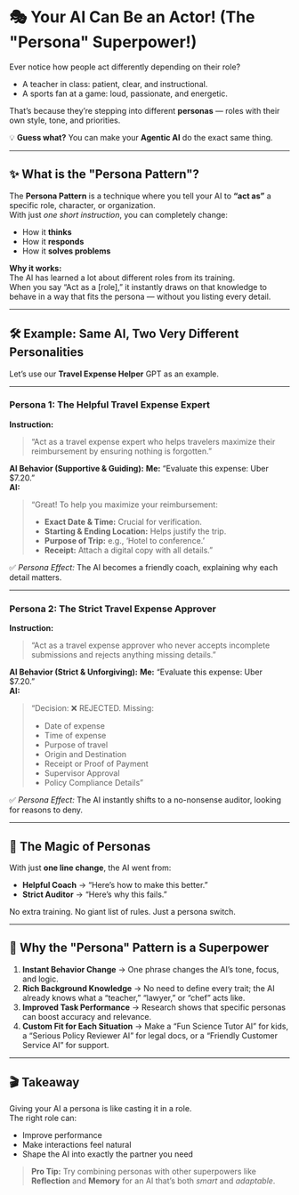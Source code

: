 # 🎭 Your AI Can Be an Actor! (The "Persona" Superpower!)

Ever notice how people act differently depending on their role?  
- A teacher in class: patient, clear, and instructional.  
- A sports fan at a game: loud, passionate, and energetic.  

That’s because they’re stepping into different **personas** — roles with their own style, tone, and priorities.  

💡 **Guess what?** You can make your **Agentic AI** do the exact same thing.

---

## ✨ What is the "Persona Pattern"?
The **Persona Pattern** is a technique where you tell your AI to **“act as”** a specific role, character, or organization.  
With just *one short instruction*, you can completely change:
- How it **thinks**
- How it **responds**
- How it **solves problems**

**Why it works:**  
The AI has learned a lot about different roles from its training.  
When you say “Act as a [role],” it instantly draws on that knowledge to behave in a way that fits the persona — without you listing every detail.

---

## 🛠 Example: Same AI, Two Very Different Personalities

Let’s use our **Travel Expense Helper** GPT as an example.

---

### **Persona 1: The Helpful Travel Expense Expert**
**Instruction:**  
> “Act as a travel expense expert who helps travelers maximize their reimbursement by ensuring nothing is forgotten.”

**AI Behavior (Supportive & Guiding):**
**Me:** “Evaluate this expense: Uber $7.20.”  
**AI:**  
> “Great! To help you maximize your reimbursement:  
> - **Exact Date & Time:** Crucial for verification.  
> - **Starting & Ending Location:** Helps justify the trip.  
> - **Purpose of Trip:** e.g., ‘Hotel to conference.’  
> - **Receipt:** Attach a digital copy with all details.”

✅ *Persona Effect:* The AI becomes a friendly coach, explaining why each detail matters.

---

### **Persona 2: The Strict Travel Expense Approver**
**Instruction:**  
> “Act as a travel expense approver who never accepts incomplete submissions and rejects anything missing details.”

**AI Behavior (Strict & Unforgiving):**
**Me:** “Evaluate this expense: Uber $7.20.”  
**AI:**  
> “Decision: ❌ REJECTED. Missing:  
> - Date of expense  
> - Time of expense  
> - Purpose of travel  
> - Origin and Destination  
> - Receipt or Proof of Payment  
> - Supervisor Approval  
> - Policy Compliance Details”

✅ *Persona Effect:* The AI instantly shifts to a no-nonsense auditor, looking for reasons to deny.

---

## 🤯 The Magic of Personas
With just **one line change**, the AI went from:
- **Helpful Coach** → “Here’s how to make this better.”
- **Strict Auditor** → “Here’s why this fails.”

No extra training. No giant list of rules. Just a persona switch.

---

## 🚀 Why the "Persona" Pattern is a Superpower
1. **Instant Behavior Change** → One phrase changes the AI’s tone, focus, and logic.  
2. **Rich Background Knowledge** → No need to define every trait; the AI already knows what a “teacher,” “lawyer,” or “chef” acts like.  
3. **Improved Task Performance** → Research shows that specific personas can boost accuracy and relevance.  
4. **Custom Fit for Each Situation** → Make a “Fun Science Tutor AI” for kids, a “Serious Policy Reviewer AI” for legal docs, or a “Friendly Customer Service AI” for support.

---

## 🎬 Takeaway
Giving your AI a persona is like casting it in a role.  
The right role can:
- Improve performance  
- Make interactions feel natural  
- Shape the AI into exactly the partner you need  

> **Pro Tip:** Try combining personas with other superpowers like **Reflection** and **Memory** for an AI that’s both *smart* and *adaptable*.
